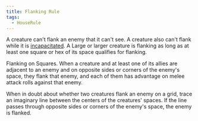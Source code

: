 ```yaml
---
title: Flanking Rule
tags:
  - HouseRule
---
```

A creature can't flank an enemy that it can't see. A creature also can't flank while it is [incapacitated](https://5e.tools/conditionsdiseases.html#incapacitated_phb). A Large or larger creature is flanking as long as at least one square or hex of its space qualifies for flanking.

Flanking on Squares. When a creature and at least one of its allies are adjacent to an enemy and on opposite sides or corners of the enemy's space, they flank that enemy, and each of them has advantage on melee attack rolls against that enemy.

When in doubt about whether two creatures flank an enemy on a grid, trace an imaginary line between the centers of the creatures' spaces. If the line passes through opposite sides or corners of the enemy's space, the enemy is flanked.

